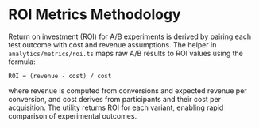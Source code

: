 # ROI Metrics Methodology

Return on investment (ROI) for A/B experiments is derived by pairing each test outcome with cost and revenue assumptions. The helper in `analytics/metrics/roi.ts` maps raw A/B results to ROI values using the formula:

```
ROI = (revenue - cost) / cost
```

where revenue is computed from conversions and expected revenue per conversion, and cost derives from participants and their cost per acquisition. The utility returns ROI for each variant, enabling rapid comparison of experimental outcomes.
